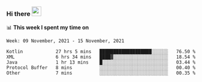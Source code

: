 ### Hi there <a href="https://www.gautamkrishnar.com/"><img src="https://media.giphy.com/media/hvRJCLFzcasrR4ia7z/giphy.gif" width="25px"></a>

📊 **This week I spent my time on**

<!--START_SECTION:waka-->
```text
Week: 09 November, 2021 - 15 November, 2021

Kotlin            27 hrs 5 mins   ███████████████████░░░░░░   76.50 % 
XML               6 hrs 34 mins   ████▓░░░░░░░░░░░░░░░░░░░░   18.54 % 
Java              1 hr 13 mins    █░░░░░░░░░░░░░░░░░░░░░░░░   03.44 % 
Protocol Buffer   8 mins          ░░░░░░░░░░░░░░░░░░░░░░░░░   00.40 % 
Other             7 mins          ░░░░░░░░░░░░░░░░░░░░░░░░░   00.35 % 
```
<!--END_SECTION:waka-->
